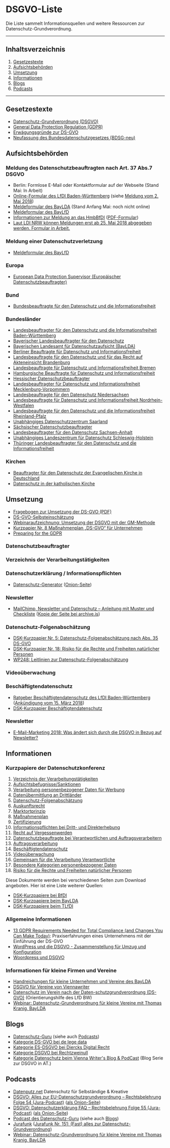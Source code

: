 # DSGVO-Liste

Die Liste sammelt Informationsquellen und weitere Ressourcen zur
Datenschutz-Grundverordnung.

-------------------------------------------------------------------------------
## Inhaltsverzeichnis

1. [Gesetzestexte](#gesetzestexte)
2. [Aufsichtsbehörden](#aufsichtsbehörden)
3. [Umsetzung](#umsetzung)
3. [Informationen](#informationen)
4. [Blogs](#blogs)
5. [Podcasts](#podcasts)

-------------------------------------------------------------------------------

## Gesetzestexte

  * [Datenschutz-Grundverordnung (DSGVO)](https://dsgvo-gesetz.de/)
  * [General Data Protection Regulation (GDPR)](https://gdpr-info.eu/)
  * [Erwägungsgründe zur DS-GVO](https://dsgvo-gesetz.de/erwaegungsgruende/)
  * [Neufassung des Bundesdatenschutzgesetzes
    (BDSG-neu)](https://dsgvo-gesetz.de/bdsg-neu/)
	
## Aufsichtsbehörden

### Meldung des Datenschutzbeauftragten nach Art. 37 Abs.7 DSGVO
  * Berlin: Formlose E-Mail oder Kontaktformular auf der Webseite (Stand Mai: In
    Arbeit)
  * [Online-Formular des LfDI
    Baden-Württemberg](https://www.baden-wuerttemberg.datenschutz.de/dsb-online-melden/)
    (siehe [Meldung vom 2. Mai
    2018](https://www.baden-wuerttemberg.datenschutz.de/mitteilung-der-kontaktdaten-des-datenschutzbeauftragten-nach-art-37-absatz-7-ds-gvo/))
  * [Meldeformular des BayLDA](https://www.lda.bayern.de/de/dsb-meldung.html)
    (Stand Anfang Mai: noch nicht online)
  * [Meldeformular des
    BayLfD](https://www.datenschutz-bayern.de/service/bdsb.html)
  * [Informationen zur Meldung an das
    HmbBfDI](https://www.datenschutz-hamburg.de/datenschutz-fuer-firmen-und-behoerden/betrieblicher-datenschutz/dsb-meldeformular.html)
    ([PDF-Formular](https://www.datenschutz-hamburg.de/fileadmin/user_upload/documents/DSGVO/MeldeformularDSB.pdf))
  * [Laut LDI NRW können Meldungen erst ab 25. Mai
2018 abgegeben werden. Formular in Arbeit.](https://www.ldi.nrw.de/mainmenu_Aktuelles/Inhalt/Mitteilungspflicht-der-Kontaktdaten-von-Datenschutzbeauftragten-nach-DS-GVO/Mitteilungspflicht-der-Kontaktdaten-von-Datenschutzbeauftragten-nach-DS-GVO.html)

### Meldung einer Datenschutzverletzung

  * [Meldeformular des BayLfD](https://www.datenschutz-bayern.de/service/data_breach.html)

### Europa

  * [European Data Protection Supervisor (Europäischer Datenschutzbeauftragter)](https://edps.europa.eu/)

### Bund
  * [Bundesbeauftragte für den Datenschutz und die
    Informationsfreiheit](https://www.bfdi.bund.de/)

### Bundesländer
  * [Landesbeauftragter für den Datenschutz und die Informationsfreiheit
    Baden-Württemberg](https://www.baden-wuerttemberg.datenschutz.de/)
  * [Bayerischer Landesbeauftragter für den
    Datenschutz](https://www.datenschutz-bayern.de/)
  * [Bayerischen Landesamt für Datenschutzaufsicht (BayLDA)](https://www.lda.bayern.de/de/dsb-meldung.html)
  * [Berliner Beauftragte für Datenschutz und
    Informationsfreiheit](https://www.datenschutz-berlin.de/)
  * [Landesbeauftragte für den Datenschutz und für das Recht auf Akteneinsicht
    Brandenburg](http://www.lda.brandenburg.de/)
  * [Landesbeauftragte für Datenschutz und Informationsfreiheit
    Bremen](https://www.datenschutz.bremen.de/)
  * [Hamburgische Beauftragte für Datenschutz und
    Informationsfreiheit](https://www.datenschutz-hamburg.de/)
  * [Hessischer Datenschutzbeauftragter](https://datenschutz.hessen.de/)
  * [Landesbeauftragter für Datenschutz und Informationsfreiheit
    Mecklenburg-Vorpommern](https://www.datenschutz-mv.de/)
  * [Landesbeauftragte für den Datenschutz
    Niedersachsen](https://www.lfd.niedersachsen.de/)
  * [Landesbeauftragte für Datenschutz und Informationsfreiheit
    Nordrhein-Westfalen](https://www.ldi.nrw.de/)
  * [Landesbeauftragte für den Datenschutz und die Informationsfreiheit
    Rheinland-Pfalz](https://www.datenschutz.rlp.de/)
  * [Unabhängiges Datenschutzzentrum Saarland
    ](https://datenschutz.saarland.de/)
  * [Sächsischer Datenschutzbeauftragter](https://www.saechsdsb.de/)
  * [Landesbeauftragter für den Datenschutz Sachsen-Anhalt](https://datenschutz.sachsen-anhalt.de/)
  * [Unabhängiges Landeszentrum für Datenschutz Schleswig-Holstein](https://www.datenschutzzentrum.de/)
  * [Thüringer Landesbeauftragter für den Datenschutz und die
    Informationsfreiheit](https://www.tlfdi.de/)

### Kirchen

  * [Beauftragter für den Datenschutz der Evangelischen Kirche in Deutschland](https://datenschutz.ekd.de/)
  * [Datenschutz in der katholischen Kirche](https://www.datenschutz-kirche.de/)
  

## Umsetzung

  * [Fragebogen zur Umsetzung der DS-GVO
    (PDF)](https://www.lda.bayern.de/media/dsgvo_fragebogen.pdf)
  * [DS-GVO-Selbsteinschätzung](https://www.lda.bayern.de/tool/start.html)
  * [Webinaraufzeichnung: Umsetzung der DSGVO mit der
    GM-Methode](https://www.datenschutz-guru.de/webinaraufzeichnung-umsetzung-der-dsgvo-mit-der-gm-methode/)
  * [Kurzpapier Nr. 8 Maßnahmenplan „DS-GVO“ für
    Unternehmen](https://www.lda.bayern.de/media/dsk_kpnr_8_massnahmenplan.pdf)
  * [Preparing for the GDPR](https://ico.org.uk/media/1624219/preparing-for-the-gdpr-12-steps.pdf)
	
### Datenschutzbeauftragter

### Verzeichnis der Verarbeitungstätigkeiten

### Datenschutzerklärung / Informationspflichten

  * [Datenschutz-Generator](http://datenschutz-generator.de/ "Musterdatenschutzerklärung für Privatpersonen
und Kleinunternehmer von Dr. Thomas Schwenke") ([Onion-Seite](https://4gavujr4u4prcbsn.onion/))

### Newsletter
  * [MailChimp, Newsletter und Datenschutz – Anleitung mit Muster und Checkliste](https://drschwenke.de/mailchimp-newsletter-datenschutz-muster-checkliste/) ([Kopie der Seite bei archive.is](http://archive.is/aJP4h))

### Datenschutz-Folgenabschätzung

  * [DSK-Kurzpapier Nr. 5:
Datenschutz-Folgenabschätzung nach Abs. 35
DS-GVO](https://www.ldi.nrw.de/mainmenu_Aktuelles/submenu_EU-Datenschutzreform/Inhalt/EU-Datenschutzreform/KP_5_Datenschutz-Folgenabschaetzung.pdf)
  * [DSK-Kurzpapier Nr. 18: Risiko für die Rechte
und Freiheiten natürlicher
Personen](https://www.ldi.nrw.de/mainmenu_Aktuelles/submenu_EU-Datenschutzreform/Inhalt/EU-Datenschutzreform/KP_18_Risiko.pdf)
  * [WP248: Leitlinien zur Datenschutz-Folgenabschätzung](https://www.ldi.nrw.de/mainmenu_Service/submenu_Newsarchiv/Inhalt/Leitlinien_der_Art__29-Gruppe_zur_EU_DSGVO/wp248-rev_01.pdf)

### Videoüberwachung

### Beschäftigtendatenschutz

  * [Ratgeber Beschäftigtendatenschutz des LfDI
    Baden-Württemberg](https://www.baden-wuerttemberg.datenschutz.de/wp-content/uploads/2018/03/Ratgeber-ANDS-2.-Auflage.pdf)
    ([Ankündigung vom 15. März
    2018](https://www.baden-wuerttemberg.datenschutz.de/lfdi-gibt-tipps-zur-umsetzung-der-datenschutzgrundverordnung-in-sachen-beschaeftigtendatenschutz/))
  * [DSK-Kurzpapier Beschäftigtendatenschutz](https://www.lda.bayern.de/media/dsk_kpnr_14_beschaeftigtendatenschutz.pdf)	

### Newsletter

  * [E-Mail-Marketing 2018: Was ändert sich durch die DSGVO in Bezug auf Newsletter?](https://www.it-recht-kanzlei.de/newsletter-datenschutzgrundverordnung-dsgvo.html)

## Informationen

### Kurzpapiere der Datenschutzkonferenz

  1. [Verzeichnis der Verarbeitungstätigkeiten](https://www.lda.bayern.de/media/dsk_kpnr_1_verzeichnis_verarbeitungstaetigkeiten.pdf)
  2. [Aufsichtsbefugnisse/Sanktionen](https://www.lda.bayern.de/media/dsk_kpnr_2_sanktionen.pdf)
  3. [Verarbeitung personenbezogener Daten für
     Werbung](https://www.lda.bayern.de/media/dsk_kpnr_3_werbung.pdf)
  4. [Datenübermittlung an
     Drittländer](https://www.lda.bayern.de/media/dsk_kpnr_4_drittlaender.pdf)
  5. [Datenschutz-Folgenabschätzung](https://www.lda.bayern.de/media/dsk_kpnr_5_dsfa.pdf)
  6. [Auskunftsrecht](https://www.lda.bayern.de/media/dsk_kpnr_6_auskunftsrecht.pdf)
  7. [Marktortprinzip](https://www.lda.bayern.de/media/dsk_kpnr_7_marktortprinzip.pdf)
  8. [Maßnahmenplan](https://www.lda.bayern.de/media/dsk_kpnr_8_massnahmenplan.pdf)
  9. [Zertifizierung](https://www.lda.bayern.de/media/dsk_kpnr_9_zertifizierung.pdf)
  10. [Informationspflichten bei Dritt- und
      Direkterhebung](https://www.lda.bayern.de/media/dsk_kpnr_10_informationspflichten.pdf)
  11. [Recht auf
      Vergessenwerden](https://www.lda.bayern.de/media/dsk_kpnr_11_vergessenwerden.pdf)
  12. [Datenschutzbeauftragte bei Verantwortlichen und
      Auftragsverarbeitern](https://www.lda.bayern.de/media/dsk_kpnr_12_datenschutzbeauftragter.pdf)
  13. [Auftragsverarbeitung](https://www.lda.bayern.de/media/dsk_kpnr_13_auftragsverarbeitung.pdf)
  14. [Beschäftigtendatenschutz](https://www.lda.bayern.de/media/dsk_kpnr_14_beschaeftigtendatenschutz.pdf)
  15. [Videoüberwachung](https://www.lda.bayern.de/media/dsk_kpnr_15_videoueberwachung.pdf)
  16. [Gemeinsam für die Verarbeitung
      Verantwortliche](https://www.lda.bayern.de/media/dsk_kpnr_16_gemeinsam_verantwortliche.pdf)
  17. [Besondere Kategorien personenbezogener
      Daten](https://www.lda.bayern.de/media/dsk_kpnr_17_besondere_kategorien.pdf)
  18. [Risiko für die Rechte und Freiheiten natürlicher Personen](https://www.lda.bayern.de/media/dsk_kpnr_17_besondere_kategorien.pdf)

Diese Dokumente werden bei verschiedenen Seiten zum Download angeboten. Hier ist
eine Liste weiterer Quellen:
	
  * [DSK-Kurzpapiere bei
    BfDI](https://www.bfdi.bund.de/DE/Home/Kurzmeldungen/DSGVO_Kurzpapiere1-3.html)
  * [DSK-Kurzpapiere beim
    BayLDA](https://www.lda.bayern.de/de/datenschutz_eu.html)
  * [DSK-Kurzpapiere beim TLfDI](https://www.tlfdi.de/tlfdi/europa/europaeischedsgvo/index.aspx)

### Allgemeine Informationen

  * [13 GDPR Requirements Needed for Total Compliance (and Changes You Can Make
    Today)](https://plan.io/blog/gdpr-requirements-needed-for-compliance/):
    Praxiserfahrungen eines Unternehmens mit der Einführung der DS-GVO
  * [WordPress und die DSGVO - Zusammenstellung für Umzug und
    Konfiguration](https://www.bdsg-externer-datenschutzbeauftragter.de/dsgvo/wordpress-und-die-dsgvo-zusammenstellung-fuer-umzug-und-konfiguration/)
  * [Woordpress und DSGVO](https://docs.google.com/document/d/1Y5Nr8i9Rg0P8PM-EiajVgJ8an0c8JVgNTNPXuIozeWQ/edit)

### Informationen für kleine Firmen und Vereine

  * [Handreichungen für kleine Unternehmen und Vereine des
    BayLDA](https://www.lda.bayern.de/de/datenschutz_eu.html)
  * [DSGVO für Vereine von
    Viennawriter](https://www.viennawriter.net/blog/dsgvo-fuer-vereine/)
  * [Datenschutz im Verein nach der Daten-schutzgrundverordnung
    (DS-GVO)](https://www.baden-wuerttemberg.datenschutz.de/wp-content/uploads/2018/03/OH-Datenschutz-im-Verein-nach-der-DSGVO.pdf)
    (Orientierungshilfe des LfD BW)
  * [Webinar: Datenschutz-Grundverordnung für kleine
  Vereine mit Thomas Kranig, BayLDA](https://www.reparatur-initiativen.de/post/webinar-datenschutz-grundverordnung-fuer-kleine-vereine)

## Blogs

* [Datenschutz-Guru](https://www.datenschutz-guru.de/) (siehe auch [Podcasts](#podcasts))
* [Kategorie DS-GVO bei de lege data](https://www.delegedata.de/category/europa/datenschutz-grundverordnung/)
* [Kategorie ES-DSGVO bei Diercks Digital
  Recht](https://diercks-digital-recht.de/category/eu-dsgvo/)
* [Kategorie DSGVO bei Rechtzweinull](http://www.rechtzweinull.de/archives/category/dsgvo)
* [Kategorie Datenschutz beim Vienna Writer's Blog & PodCast](https://www.viennawriter.net/blog/category/datenschutz/) (Blog Serie zur DSGVO in AT.)

## Podcasts

* [Datenputz.net](https://www.datenputz.net/) Datenschutz für Selbständige & Kreative
* [DSGVO: Alles zur EU-Datenschutzgrundverordnung – Rechtsbelehrung Folge 54 (Jura-Podcast)](https://rechtsbelehrung.com/dsgvo-alles-zur-eu-datenschutzgrundverordnung-rechtsbelehrung-folge-54-jura-podcast/) ([als Onion-Seite](https://aid2tpvbuzflrffy.onion/dsgvo-alles-zur-eu-datenschutzgrundverordnung-rechtsbelehrung-folge-54-jura-podcast/))
* [DSGVO: Datenschutzerklärung FAQ – Rechtsbelehrung Folge 55 (Jura-Podcast)](https://rechtsbelehrung.com/dsgvo-datenschutzerklaerung-faq-rechtsbelehrung-folge-55/) ([als Onion-Seite](https://aid2tpvbuzflrffy.onion/dsgvo-datenschutzerklaerung-faq-rechtsbelehrung-folge-55/))
* [Podcast des Datenschutz-Guru](https://panoptikum.io/podcasts/28294) (siehe
  auch [Blogs](#blogs))
* [Jurafunk](http://jurafunk.de/) ([Jurafunk Nr. 151: (Fast) alles zur Datenschutz-Grundverordnung](http://www.jurafunk.de/assets/podcasts/jurafunk151.mp3 "Link zur Audioversion"))
* [Webinar: Datenschutz-Grundverordnung für kleine
Vereine mit Thomas Kranig, BayLDA](https://www.reparatur-initiativen.de/post/webinar-datenschutz-grundverordnung-fuer-kleine-vereine)
